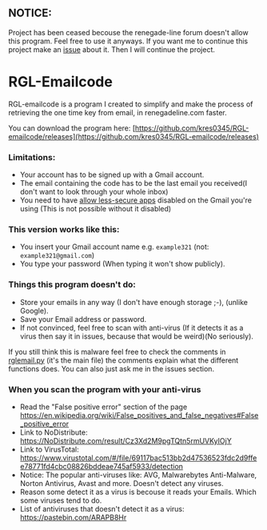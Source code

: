 ## NOTICE:
Project has been ceased becouse the renegade-line forum doesn't allow this program. Feel free to use it anyways. If you want me to continue this project make an [issue](https://github.com/kres0345/RGL-emailcode/issues) about it. Then I will continue the project.

# RGL-Emailcode
RGL-emailcode is a program I created to simplify and make the process of retrieving the one time key from email, in renegadeline.com faster.

You can download the program here: [https://github.com/kres0345/RGL-emailcode/releases](https://github.com/kres0345/RGL-emailcode/releases)

### Limitations: 
- Your account has to be signed up with a Gmail account.
- The email containing the code has to be the last email you received(I don't want to look through your whole inbox)
- You need to have [allow less-secure apps](https://myaccount.google.com/lesssecureapps) disabled on the Gmail you're using (This is not possible without it disabled)

### This version works like this:
- You insert your Gmail account name e.g. `example321` (not: `example321@gmail.com`)
- You type your password (When typing it won't show publicly).

### Things this program doesn't do:
- Store your emails in any way (I don't have enough storage ;-), (unlike Google).
- Save your Email address or password.
- If not convinced, feel free to scan with anti-virus (If it detects it as a virus then say it in issues, because that would be weird)(No seriously).

If you still think this is malware feel free to check the comments in [rglemail.py](https://github.com/kres0345/RGL-emailcode/blob/master/Commented%20rglemail.txt) (it's the main file)
the comments explain what the different functions does. You can also just ask me in the issues section.

### When you scan the program with your anti-virus
- Read the "False positive error" section of the page https://en.wikipedia.org/wiki/False_positives_and_false_negatives#False_positive_error
- Link to NoDistribute: https://NoDistribute.com/result/Cz3Xd2M9pgTQtn5rmUVKyIOjY
- Link to VirusTotal: https://www.virustotal.com/#/file/69117bac513bb2d47536523fdc2d9ffee78771fd4cbc08826bddeae745af5933/detection
- Notice: The popular anti-viruses like: AVG, Malwarebytes Anti-Malware, Norton Antivirus, Avast and more. Doesn't detect any viruses.
- Reason some detect it as a virus is becouse it reads your Emails. Which some viruses tend to do.
- List of antiviruses that doesn't detect it as a virus: https://pastebin.com/ARAPB8Hr
